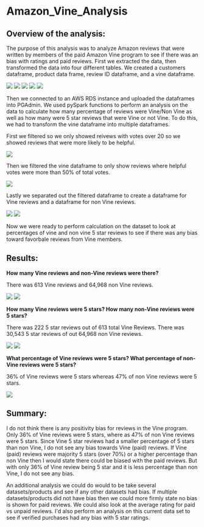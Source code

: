 # Amazon_Vine_Analysis

## Overview of the analysis: 

The purpose of this analysis was to analyze Amazon reviews that were written by members of the paid Amazon Vine program to see if there was an bias with ratings and paid reviews. First we extracted the data, then transformed the data into four different tables. We created a customers dataframe, product data frame, review ID dataframe, and a vine dataframe. 

![](create_dataframe.PNG)
![](customer_dataframe.PNG)
![](products_dataframe.PNG)
![](review_dataframe.PNG)
![](vine_dataframe.PNG)

Then we connected to an AWS RDS instance and uploaded the dataframes into PGAdmin. We used pySpark functions to perform an analysis on the data to calculate how many percentage of reviews were Vine/Non Vine as well as how many were 5 star reviews that were Vine or not Vine. To do this, we had to transform the vine dataframe into multiple dataframes. 

First we filtered so we only showed reivews with votes over 20 so we showed reviews that were more likely to be helpful. 

![](vine_votes.PNG)

Then we filtered the vine dataframe to only show reviews where helpful votes were more than 50% of total votes. 

![](votes_filtered.PNG)

Lastly we separated out the filtered dataframe to create a dataframe for Vine reviews and a dataframe for non Vine reviews.

![](vine_yes.PNG)
![](vine_no.PNG)

Now we were ready to perform calculation on the dataset to look at percentages of vine and non vine 5 star reviews to see if there was any bias toward favorbale reviews from Vine members.


## Results: 

**How many Vine reviews and non-Vine reviews were there?**

There was 613 Vine reviews and 64,968 non Vine reviews.

![](vine_total_reviews.PNG)
![](non_vine_reviews.PNG)


**How many Vine reviews were 5 stars? How many non-Vine reviews were 5 stars?**

There was 222 5 star reviews out of 613 total Vine Reviews. There was 30,543 5 star reviews of out 64,968 non Vine reviews.

![](vine_fivestar_reviews.PNG)
![](non_vine_5star_reviews.PNG)


**What percentage of Vine reviews were 5 stars? What percentage of non-Vine reviews were 5 stars?**

36% of Vine reviews were 5 stars whereas 47% of non Vine reviews were 5 stars.

![](percent_reviews.PNG)



## Summary: 

I do not think there is any positivity bias for reviews in the Vine program.  Only 36% of Vine reviews were 5 stars, where as 47% of non Vine reviews were 5 stars. Since Vine 5 star reviews had a smaller percentage of 5 stars than non Vine, I do not see any bias towards Vine (paid) reviews. If Vine (paid) reviews were majority 5 stars (over 70%) or a higher percentage than non Vine then I would state there could be biased with the paid reviews. But with only 36% of Vine review being 5 star and it is less percentage than non Vine, I do not see any bias.  

An additional analysis we could do would to be take several datasets/products and see if any other datasets had bias. If multiple datasets/products did not have bias then we could more firmly state no bias is shown for paid reviews. We could also look at the average rating for paid vs unpaid reviews.  I'd also perform an analysis on this current data set to see if verified purchases had any bias with 5 star ratings. 
